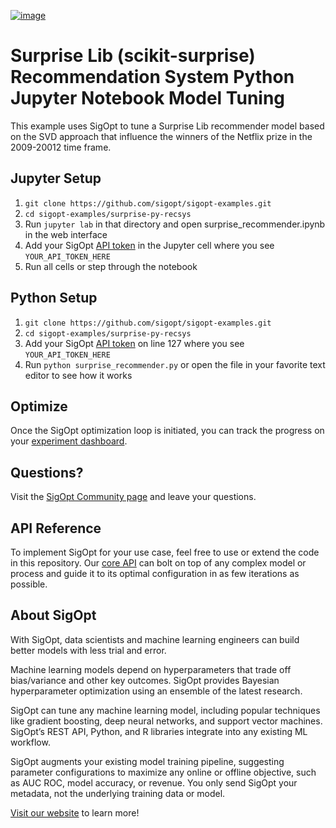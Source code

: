 [![image](https://sigopt.com/static/img/SigOpt_logo_horiz.png?raw=true)](https://sigopt.com)

# Surprise Lib (scikit-surprise) Recommendation System Python Jupyter Notebook Model Tuning

This example uses SigOpt to tune a Surprise Lib recommender model based on the SVD approach that influence the winners of the Netflix prize in the 2009-20012 time frame.

## Jupyter Setup

1. `git clone https://github.com/sigopt/sigopt-examples.git`
2. `cd sigopt-examples/surprise-py-recsys`
3. Run `jupyter lab` in that directory and open surprise_recommender.ipynb in the web interface
4. Add your SigOpt [API token](https://sigopt.com/docs/overview/authentication) in the Jupyter cell where you see `YOUR_API_TOKEN_HERE`
5. Run all cells or step through the notebook

## Python Setup

1. `git clone https://github.com/sigopt/sigopt-examples.git`
2. `cd sigopt-examples/surprise-py-recsys`
3. Add your SigOpt [API token](https://sigopt.com/docs/overview/authentication) on line 127 where you see `YOUR_API_TOKEN_HERE`
4. Run `python surprise_recommender.py` or open the file in your favorite text editor to see how it works 

## Optimize

Once the SigOpt optimization loop is initiated, you can track the progress on your [experiment dashboard](https://sigopt.com/experiments).

## Questions?
Visit the [SigOpt Community page](https://community.sigopt.com) and leave your questions.

## API Reference
To implement SigOpt for your use case, feel free to use or extend the code in this repository. Our [core API](https://sigopt.com/docs) can bolt on top of any complex model or process and guide it to its optimal configuration in as few iterations as possible. 

## About SigOpt

With SigOpt, data scientists and machine learning engineers can build better models with less trial and error.

Machine learning models depend on hyperparameters that trade off bias/variance and other key outcomes. SigOpt provides Bayesian hyperparameter optimization using an ensemble of the latest research.

SigOpt can tune any machine learning model, including popular techniques like gradient boosting, deep neural networks, and support vector machines. SigOpt’s REST API, Python, and R libraries integrate into any existing ML workflow.

SigOpt augments your existing model training pipeline, suggesting parameter configurations to maximize any online or offline objective, such as AUC ROC, model accuracy, or revenue. You only send SigOpt your metadata, not the underlying training data or model.

[Visit our website](https://sigopt.com) to learn more!
